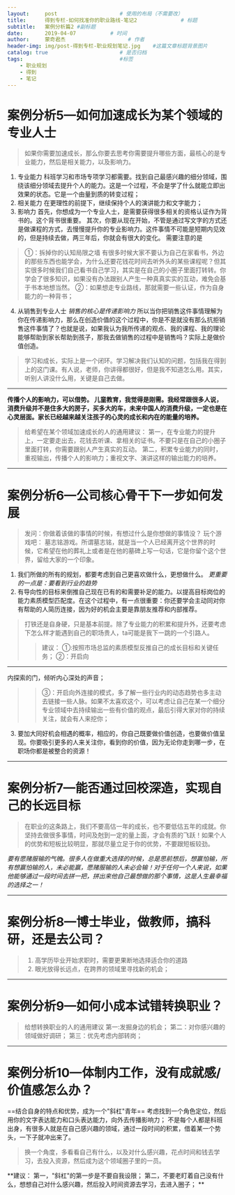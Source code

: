 ```yaml
---
layout:     post                    # 使用的布局（不需要改）
title:     	得到专栏-如何找准你的职业路线-笔记2              # 标题 
subtitle:   案例分析篇2 #副标题
date:       2019-04-07           # 时间
author:     蒙奇君杰                    # 作者
header-img: img/post-得到专栏-职业规划笔记.jpg    #这篇文章标题背景图片
catalog: true                       # 是否归档
tags:                               #标签
    - 职业规划
    - 得到
    - 笔记
---
```

# 案例分析5—如何加速成长为某个领域的专业人士
>如果你需要加速成长，那么你要去思考你需要提升哪些方面，最核心的是专业能力，然后是相关能力，以及影响力。

1. 专业能力
	科班学习和市场专项学习都需要。找到自己最感兴趣的细分领域，围绕该细分领域去提升个人的能力。这是一个过程，不会是学了什么就能立即出效果的状态。它是一个由量到质的转变过程；
2. 相关能力
	在更理性的前提下，继续保持个人的演讲能力和文字能力；
3. 影响力
	首先，你想成为一个专业人士，是需要获得很多相关的资格认证作为背书的。这个背书很重要。
	其次，你要从现在开始，不管是通过写文字的方式还是做课程的方式，去慢慢提升你的专业影响力。这件事情不可能是短期内见效的，但是持续去做，两三年后，你就会有很大的变化。
    需要注意的是
>①：拆掉你的认知局限之墙
>有很多时候大家不要认为自己在家看书，外边的那些东西也能学会，为什么还要花钱花时间去听外头的某些课程呢？但其实很多时候我们自己看书自己学习，其实是在自己的小圈子里面打转转。你学会了很多知识，如果没有办法跟别人产生一种真真实实的互动，难免会基于书本地想当然。
>②：如果想走专业路线，那就需要一些认证，作为自身能力的一种背书；
4. 从销售到专业人士
*销售的核心是传递影响力*
所以当你把销售这件事情理解为你在传递影响力，那么在创造价值的这个过程中，你是不是就没有那么抗拒销售这件事情了？也就是说，如果我认为我所传递的观点、我的课程、我的理论能够帮助到家长帮助到孩子，那我去做销售的过程中是销售吗？实际上是做价值创造。
>学习和成长，实际上是一个闭环。学习解决我们认知的问题，包括我在得到上的这门课。有人说，老师，你讲得都很好，但是我不知道怎么用。其实，听别人讲没什么用，关键是自己去做。

- - -
**传播个人的影响力，可以借势。
儿童教育，我觉得是刚需。我经常跟很多人说，消费升级并不是住多大的房子，买多大的车，未来中国人的消费升级，一定也是在心灵层面。家长已经越来越关注孩子的心灵的成长和内在的能量的培养。**
>给希望在某个领域加速成长的人的通用建议：
第一，在专业能力的提升上，一定要走出去，花钱去听课、拿相关的证书。不要只是在自己的小圈子里面打转，你需要跟别人产生真实的互动。
第二，积累专业能力的同时，重视输出，传播个人的影响力；重视文字、演讲这样的输出能力的培养。

_ _ _

# 案例分析6—公司核心骨干下一步如何发展
>发问：你做着该做的事情的时候，有想过什么是你想做的事情没？
玩个游戏吧：
墓志铭游戏。所谓墓志铭，就是当一个人已经离开这个世界的时候，它希望在他的葬礼上或者是在他的墓碑上写一句话，它是你留个这个世界，留给大家的一个印象。
1. 我们所做的所有的规划，都要考虑到自己更喜欢做什么，更想做什么。
*更重要的一点是：要看到行业的趋势*
2. 有导向性的目标来倒推自己现在已有的和需要补足的能力。以提高目标岗位的能力素质模型匹配度。在这个过程中，有一点很重要：你还要学会主动同对你有帮助的人简历连接，因为好的机会主要是靠朋友推荐和内部推荐。
>打铁还是自身硬，只是基本前提。除了专业能力的积累和提升外，还要考虑下怎么样才能遇到自己的职场贵人，ta可能是我下一跳的一个引路人。
>>建议：
>>①:按照市场总监的素质模型反推自己的成长目标和关键任务；
>>②：开启向
_ _ _
内探索的门，倾听内心深处的声音；
>>③：开启向外连接的模式，多了解一些行业内的动态趋势也多主动去链接一些人脉。如果不太喜欢这个，可以考虑让自己在某一个细分专业领域中去持续输出一些有价值的观点，最后引得大家对你的持续关注，就会有人来挖你；
3. 要加大同好机会相遇的概率，相应的，你自己既要做价值创造，也要做价值呈现。你要吸引更多的人来关注你，看到你的价值，因为无论你走到哪一步，在职场你都是被整合的资源！

_ _ _

# 案例分析7—能否通过回校深造，实现自己的长远目标
>在职业的这条路上，我们不要高估一年的成长，也不要低估五年的成就。你坚持去做很多事情，时间及尅到一定的量上面，才会有质的飞跃！如果个人的优势和短板比较明显，那就尽量立足于你的优势，不要跟短板较劲。

*要有愿赌服输的气魄。很多人在做重大选择的时候，总是思前想后，想赢怕输，所有想赢怕输的人，未必能赢，愿赌服输的人未必会输！对于任何一个人来说，如果他能够通过一段时间去拼一把，拼出来他自己最想做的那个事情，这是人生最幸福的选择之一！*

_ _ _
# 案例分析8—博士毕业，做教师，搞科研，还是去公司？
>1. 高学历毕业开始求职时，需要更果断地选择适合你的道路
>2. 眼光放得长远点，在跨界的领域里寻找新的机会；

_ _ _
# 案例分析9—如何小成本试错转换职业？
>给想转换职业的人的通用建议
>第一:发掘身边的机会；
>第二：对你感兴趣的领域做好调研；
>第三：优先考虑内部转岗；

_ _ _
# 案例分析10—体制内工作，没有成就感/价值感怎么办？
==结合自身的特点和优势，成为一个"斜杠"青年==
考虑找到一个角色定位，然后用你的文字表达能力和口头表达能力，向外去传播影响力；
不是每个人都是科班出身，有很多人就是在自己感兴趣的领域，通过一段时间的积累，借着某一个势头，一下子就冲出来了。
>换一个角度，多看看自己有什么，以及对什么感兴趣，花点时间和钱去学习，去投入资源，然后成为这个领域圈子里的一员。

**建议：
第一，"斜杠"的第一步是不要自我设限；
第二，不要老盯着自己没有什么，想想自己对什么感兴趣，然后投入时间资源去学习，去进入圈子；
**

